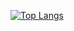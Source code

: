 [![Top Langs](https://github-readme-stats.vercel.app/api/top-langs/?username=tandv592082&layout=compact)](https://github.com/tandv592082/TopLang)
